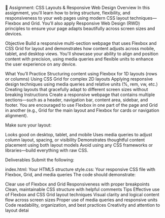 
🧩 Assignment: CSS Layouts & Responsive Web Design
Overview
In this assignment, you'll learn how to bring structure, flexibility, and responsiveness to your web pages using modern CSS layout techniques—Flexbox and Grid. You'll also apply Responsive Web Design (RWD) principles to ensure your page adapts beautifully across screen sizes and devices.

Objective
Build a responsive multi-section webpage that uses Flexbox and CSS Grid for layout and demonstrates how content adjusts across mobile, tablet, and desktop views. You'll showcase your ability to align and position content with precision, using media queries and flexible units to enhance the user experience on any device.

What You’ll Practice
Structuring content using Flexbox for 1D layouts (rows or columns)
Using CSS Grid for complex 2D layouts
Applying responsive design techniques using media queries and relative units (%, rem, vw, etc.)
Creating layouts that gracefully adapt to different screen sizes without breaking
Instructions
Create a responsive webpage that contains multiple sections—such as a header, navigation bar, content area, sidebar, and footer. You are encouraged to use Flexbox in one part of the page and Grid in another (e.g., Grid for the main layout and Flexbox for cards or navigation alignment).

Make sure your layout:

Looks good on desktop, tablet, and mobile
Uses media queries to adjust column layout, spacing, or visibility
Demonstrates thoughtful content placement using both layout models
Avoid using any CSS frameworks or libraries—build everything with raw CSS.

Deliverables
Submit the following:

index.html: Your HTML5 structure
style.css: Your responsive CSS file with Flexbox, Grid, and media queries
The code should demonstrate:

Clear use of Flexbox and Grid
Responsiveness with proper breakpoints
Clean, maintainable CSS structure with helpful comments
Tips
Effective use of Flexbox and CSS Grid layout techniques
Visual clarity and logical content flow across screen sizes
Proper use of media queries and responsive units
Code readability, organization, and best practices
Creativity and attention to layout detai
